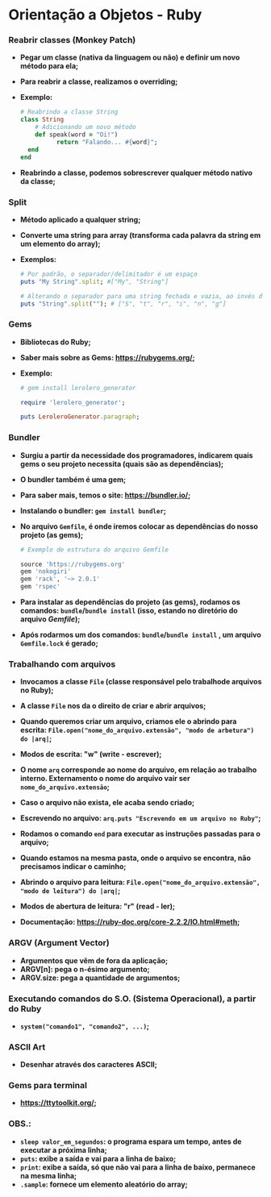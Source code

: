 # Orientação a Objetos - Ruby



### Reabrir classes (Monkey Patch)

- **Pegar um classe (nativa da linguagem ou não) e definir um novo método para ela;**

- **Para reabrir a classe, realizamos o overriding;**

- **Exemplo:**

  ```ruby
  # Reabrindo a classe String
  class String
      # Adicionando um novo método
      def speak(word = "Oi!")
         	return "Falando... #{word}";
  	end
  end
  ```

- **Reabrindo a classe, podemos sobrescrever qualquer método nativo da classe;**




### Split

- **Método aplicado a qualquer string;**
- **Converte uma string para array (transforma cada palavra da string em um elemento do array);**
- **Exemplos:**

  ```ruby
  # Por padrão, o separador/delimitador é um espaço
  puts "My String".split; #["My", "String"]
  
  # Alterando o separador para uma string fechada e vazia, ao invés de um array de palavras, obteremos um array de letra
  puts "String".split(""); # ["S", "t", "r", "i", "n", "g"]
  ```

  


### Gems

- **Bibliotecas do Ruby;**

- **Saber mais sobre as Gems: https://rubygems.org/;**

- **Exemplo:**

  ```ruby
  # gem install lerolero_generator
  
  require 'lerolero_generator';
  
  puts LeroleroGenerator.paragraph;
  ```

  


### Bundler

- **Surgiu a partir da necessidade dos programadores, indicarem quais gems o seu projeto necessita (quais são as dependências);**
- **O bundler também é uma gem;**
- **Para saber mais, temos o site: https://bundler.io/;**
- **Instalando o bundler: `gem install bundler`;**
- **No arquivo `Gemfile`, é onde iremos colocar as dependências do nosso projeto (as gems);**

  ```ruby
  # Exemplo de estrutura do arquivo Gemfile
  
  source 'https://rubygems.org'
  gem 'nokogiri'
  gem 'rack', '~> 2.0.1'
  gem 'rspec'
  ```

- **Para instalar as dependências do projeto (as gems), rodamos os comandos: `bundle`/`bundle install` (isso, estando no diretório do arquivo _Gemfile_);**
- **Após rodarmos um dos comandos: `bundle`/`bundle install` , um arquivo `Gemfile.lock` é gerado;**



### Trabalhando com arquivos

- **Invocamos a classe `File` (classe responsável pelo trabalhode arquivos no Ruby);**
- **A classe `File` nos da o direito de criar e abrir arquivos;**
- **Quando queremos criar um arquivo, criamos ele o abrindo para escrita: `File.open("nome_do_arquivo.extensão", "modo de arbetura") do |arq|`;**
- **Modos de escrita: "w" (write - escrever);**
- **O nome `arq` corresponde ao nome do arquivo, em relação ao trabalho interno. Externamento o nome do arquivo vair ser `nome_do_arquivo.extensão`;**

- **Caso o arquivo não exista, ele acaba sendo criado;**
- **Escrevendo no arquivo: `arq.puts "Escrevendo em um arquivo no Ruby"`;**
- **Rodamos o comando `end` para executar as instruções passadas para o arquivo;**
- **Quando estamos na mesma pasta, onde o arquivo se encontra, não precisamos indicar o caminho;**
- **Abrindo o arquivo para leitura: `File.open("nome_do_arquivo.extensão", "modo de leitura") do |arq|`;**
- **Modos de abertura de leitura: "r" (read - ler);**
- **Documentação: https://ruby-doc.org/core-2.2.2/IO.html#meth;**



### ARGV (Argument Vector)

- **Argumentos que vêm de fora da aplicação;**
- **ARGV[n]: pega o n-ésimo argumento;**
- **ARGV.size: pega a quantidade de argumentos;**



### Executando comandos do S.O. (Sistema Operacional), a partir do Ruby

- **`system("comando1", "comando2", ...)`;**



### ASCII Art

- **Desenhar através dos caracteres ASCII;**



### Gems para terminal

- **https://ttytoolkit.org/;**



### OBS.:

- **`sleep valor_em_segundos`:  o programa espara um tempo, antes de executar a próxima linha;**
- **`puts`: exibe a saída e vai para a linha de baixo;**
- **`print`: exibe a saída, só que não vai para a linha de baixo, permanece na mesma linha;**
- **`.sample`: fornece um elemento aleatório do array;**



